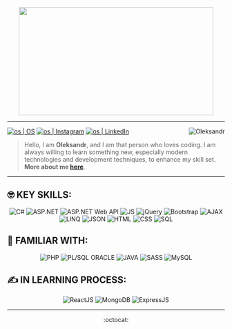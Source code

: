 <div align="center">
 <img src="https://github.com/OAleksandr/OleksandrShchegol/blob/main/images/os-icon.png" width="450" height="250">
</div>

<hr>

[<img alt="os | OS" src="https://img.shields.io/badge/oshchegol.dev-f2b738.svg?&style=for-the-badge&logo=circle&logoColor=fff" />][ossite]
[<img alt="os | Instagram" src="https://img.shields.io/badge/instagram-E4405F.svg?&style=for-the-badge&logo=instagram&logoColor=fff" />][instagram]
[<img alt="os | LinkedIn" src="https://img.shields.io/badge/linkedin-0077B5.svg?&style=for-the-badge&logo=linkedin&logoColor=fff" />][linkedin]
<img align="right" src="https://komarev.com/ghpvc/?username=OAleksandr&label=Profile%20Views%20&color=AC1F21&style=for-the-badge" alt="Oleksandr" />

[ossite]: https://www.oshchegol-dev.com/
[instagram]: https://www.instagram.com/oalexandr24/?hl=en
[linkedin]: https://www.linkedin.com/in/oleksandrshchegol/


> Hello, I am **Oleksandr**, and I am that person who loves coding. I am always willing to learn something new, especially modern technologies and development techniques, to enhance my skill set. 
> **More about me [here](https://www.oshchegol-dev.com/about.html)**.

<hr>

## :nerd_face: KEY SKILLS:

<div align="center">
 <img alt="C#" src="https://img.shields.io/badge/csharp-8c34eb.svg?&style=for-the-badge&logo=csharp&logoColor=fff" />
 <img alt="ASP.NET" src="https://img.shields.io/badge/asp.net-8c34eb.svg?&style=for-the-badge&logo=dotnet&logoColor=fff" />
 <img alt="ASP.NET Web API" src="https://img.shields.io/badge/asp.net web api-8c34eb.svg?&style=for-the-badge&logo=dotnet&logoColor=fff" />
 <img alt="JS" src="https://img.shields.io/badge/javascript-ebcf34.svg?&style=for-the-badge&logo=javascript&logoColor=fff" />
 <img alt="jQuery" src="https://img.shields.io/badge/jquery-3483eb.svg?&style=for-the-badge&logo=jquery&logoColor=fff" />
 <img alt="Bootstrap" src="https://img.shields.io/badge/bootstrap-6f42c1.svg?&style=for-the-badge&logo=bootstrap&logoColor=fff" />
 <img alt="AJAX" src="https://img.shields.io/badge/ajax-54ba80.svg?&style=for-the-badge&logo=ajax&logoColor=fff" />
 <img alt="LINQ" src="https://img.shields.io/badge/linq-6a91d9.svg?&style=for-the-badge&logo=linq&logoColor=fff" />
 <img alt="JSON" src="https://img.shields.io/badge/json-6a91d9.svg?&style=for-the-badge&logo=json&logoColor=fff" />
 <img alt="HTML" src="https://img.shields.io/badge/html-eb6134.svg?&style=for-the-badge&logo=html5&logoColor=fff" />
 <img alt="CSS" src="https://img.shields.io/badge/css-347aeb.svg?&style=for-the-badge&logo=css3&logoColor=fff" />
 <img alt="SQL" src="https://img.shields.io/badge/sql-c1c4b7.svg?&style=for-the-badge&logo=sql&logoColor=fff" />
</div>

## :monocle_face: FAMILIAR WITH:

<div align="center">
 <img alt="PHP" src="https://img.shields.io/badge/php-8892bf.svg?&style=for-the-badge&logo=php&logoColor=fff" />
 <img alt="PL/SQL ORACLE" src="https://img.shields.io/badge/pl sql oracle-e55844.svg?&style=for-the-badge&logo=oracle&logoColor=fff" />
 <img alt="JAVA" src="https://img.shields.io/badge/java-ae0000.svg?&style=for-the-badge&logo=java&logoColor=fff" />
 <img alt="SASS" src="https://img.shields.io/badge/sass-cf649a.svg?&style=for-the-badge&logo=sass&logoColor=fff" />
 <img alt="MySQL" src="https://img.shields.io/badge/mysql-4479a1.svg?&style=for-the-badge&logo=mysql&logoColor=fff" />
</div>

## :writing_hand: IN LEARNING PROCESS:
 
<div align="center">
  <img alt="ReactJS" src="https://img.shields.io/badge/react-282c34.svg?&style=for-the-badge&logo=react&logoColor=61dafb" />
  <img alt="MongoDB" src="https://img.shields.io/badge/mongodb-13aa52.svg?&style=for-the-badge&logo=mongodb&logoColor=fff" />
  <img alt="ExpressJS" src="https://img.shields.io/badge/express-010101.svg?&style=for-the-badge&logo=express&logoColor=fff" />
</div>

<hr/>

<div align="center">
  :octocat:
</div>


